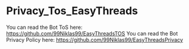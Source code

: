 # Privacy_Tos_EasyThreads

You can read the Bot ToS here: https://github.com/99Niklas99/EasyThreadsTOS
You can read the Bot Privacy Policy here: https://github.com/99Niklas99/EasyThreadsPrivacy
